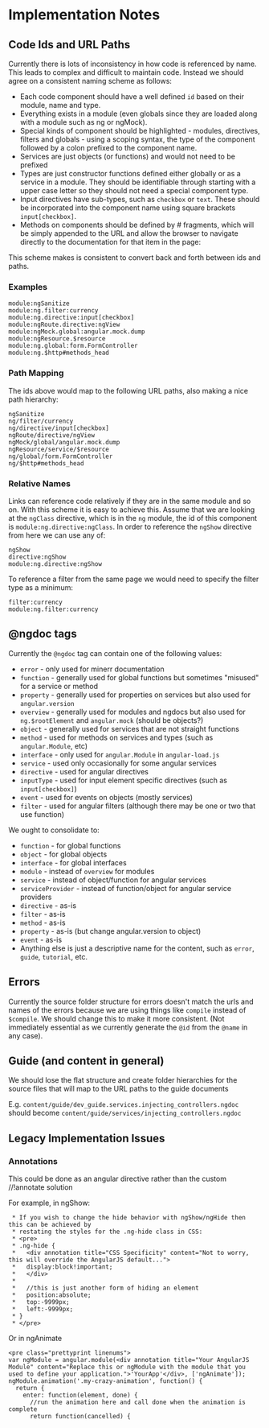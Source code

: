 # Implementation Notes

## Code Ids and URL Paths

Currently there is lots of inconsistency in how code is referenced by name.  This
leads to complex and difficult to maintain code.  Instead we should agree on a consistent naming
scheme as follows:

* Each code component should have a well defined `id` based on their module, name and type.
* Everything exists in a module (even globals since they are loaded along with a module such as ng
  or ngMock).
* Special kinds of component should be highlighted - modules, directives, filters and globals -
  using a scoping syntax, the type of the component followed by a colon prefixed to the component
  name.
* Services are just objects (or functions) and would not need to be prefixed
* Types are just constructor functions defined either globally or as a service in a module. They
  should be identifiable through starting with a upper case letter so they should not need a special
  component type.
* Input directives have sub-types, such as `checkbox` or `text`.  These should be incorporated into
  the component name using square brackets `input[checkbox]`.
* Methods on components should be defined by # fragments, which will be simply appended to the URL
  and allow the browser to navigate directly to the documentation for that item in the page:

This scheme makes is consistent to convert back and forth between ids and paths.

### Examples

```
module:ngSanitize
module:ng.filter:currency
module:ng.directive:input[checkbox]
module:ngRoute.directive:ngView
module:ngMock.global:angular.mock.dump
module:ngResource.$resource
module:ng.global:form.FormController
module:ng.$http#methods_head
```

### Path Mapping

The ids above would map to the following URL paths, also making a nice path hierarchy:

```
ngSanitize
ng/filter/currency
ng/directive/input[checkbox]
ngRoute/directive/ngView
ngMock/global/angular.mock.dump
ngResource/service/$resource
ng/global/form.FormController
ng/$http#methods_head
```

### Relative Names
Links can reference code relatively if they are in the same module and so on.  With this scheme
it is easy to achieve this.  Assume that we are looking at the `ngClass` directive, which is in the
`ng` module, the id of this component is `module:ng.directive:ngClass`.  In order to reference the
`ngShow` directive from here we can use any of:

```
ngShow
directive:ngShow
module:ng.directive:ngShow
```

To reference a filter from the same page we would need to specify the filter type as a minimum:

```
filter:currency
module:ng.filter:currency
```


## @ngdoc tags
Currently the `@ngdoc` tag can contain one of the following values:

* `error` - only used for minerr documentation
* `function` - generally used for global functions but sometimes "misused" for a service or method
* `property` - generally used for properties on services but also used for `angular.version`
* `overview` - generally used for modules and ngdocs but also used for `ng.$rootElement` and `angular.mock` (should be objects?)
* `object` - generally used for services that are not straight functions
* `method` - used for methods on services and types (such as `angular.Module`, etc)
* `interface` - only used for `angular.Module` in `angular-load.js`
* `service` - used only occasionally for some angular services
* `directive` - used for angular directives
* `inputType` - used for input element specific directives (such as `input[checkbox]`)
* `event` - used for events on objects (mostly services)
* `filter` - used for angular filters (although there may be one or two that use function)

We ought to consolidate to:

* `function` - for global functions
* `object` - for global objects
* `interface` - for global interfaces
* `module` - instead of `overview` for modules
* `service` - instead of object/function for angular services
* `serviceProvider` - instead of function/object for angular service providers
* `directive` - as-is
* `filter` - as-is
* `method` - as-is
* `property` - as-is (but change angular.version to object)
* `event` - as-is
* Anything else is just a descriptive name for the content, such as `error`, `guide`, `tutorial`,
  etc.


## Errors

Currently the source folder structure for errors doesn't match the urls and names of the errors
because we are using things like `compile` instead of `$compile`. We should change this to make it
more consistent.  (Not immediately essential as we currently generate the `@id` from the `@name` in
any case).

## Guide (and content in general)
We should lose the flat structure and create folder hierarchies for the source files that will map
to the URL paths to the guide documents

E.g. `content/guide/dev_guide.services.injecting_controllers.ngdoc` should become
`content/guide/services/injecting_controllers.ngdoc`


## Legacy Implementation Issues

### Annotations
This could be done as an angular directive rather than the custom //!annotate solution

For example, in ngShow:

```
 * If you wish to change the hide behavior with ngShow/ngHide then this can be achieved by
 * restating the styles for the .ng-hide class in CSS:
 * <pre>
 * .ng-hide {
 *   <div annotation title="CSS Specificity" content="Not to worry, this will override the AngularJS default...">
 *   display:block!important;
 *   </div>
 *
 *   //this is just another form of hiding an element
 *   position:absolute;
 *   top:-9999px;
 *   left:-9999px;
 * }
 * </pre>
```

Or in ngAnimate

```
<pre class="prettyprint linenums">
var ngModule = angular.module(<div annotation title="Your AngularJS Module" content="Replace this or ngModule with the module that you used to define your application.">'YourApp'</div>, ['ngAnimate']);
ngModule.animation('.my-crazy-animation', function() {
  return {
    enter: function(element, done) {
      //run the animation here and call done when the animation is complete
      return function(cancelled) {
```

